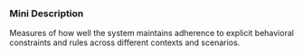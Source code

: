 ### Mini Description

Measures of how well the system maintains adherence to explicit behavioral constraints and rules across different contexts and scenarios.
